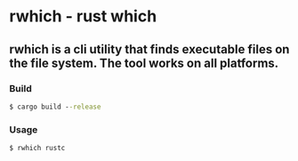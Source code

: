 # rwhich - rust which
## rwhich is a cli utility that finds executable files on the file system. The tool works on all platforms.
### Build
``` cmd
$ cargo build --release
```
### Usage
``` cmd
$ rwhich rustc
```